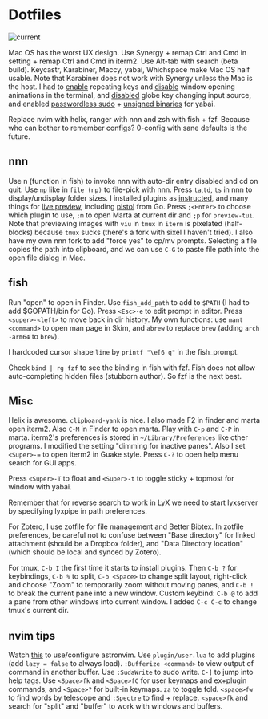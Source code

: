
Dotfiles
==============

![current](https://github.com/mortang2410/dotfiles/assets/3200308/98c18c21-6158-4701-8821-74c624f73ce2)

Mac OS has the worst UX design.
Use Synergy + remap Ctrl and Cmd in setting + remap Ctrl and Cmd in iterm2.
Use Alt-tab with search (beta build).
Keycastr, Karabiner, Maccy, yabai, Whichspace make Mac OS half usable. Note that Karabiner does not work with Synergy unless the Mac is the host. I had to [enable](https://www.macworld.com/article/351347/how-to-activate-key-repetition-through-the-macos-terminal.html) repeating keys and [disable](https://apple.stackexchange.com/questions/14001/how-to-turn-off-all-animations-on-os-x) window opening animations in the terminal, and [disabled](https://github.com/pqrs-org/Karabiner-Elements/issues/2981) globe key changing input source, and enabled [passwordless sudo](https://jefftriplett.com/2022/enable-sudo-without-a-password-on-macos/) + [unsigned binaries](https://github.com/koekeishiya/yabai/wiki/Disabling-System-Integrity-Protection) for yabai.

Replace nvim with helix, ranger with nnn and zsh with fish + fzf. Because who can bother to remember configs? 0-config with sane defaults is the future.

nnn
----
Use n (function in fish) to invoke nnn with auto-dir entry disabled and cd on quit. Use `np` like in `file (np)` to file-pick with nnn. 
Press `ta`,`td`, `ts` in nnn to display/undisplay folder sizes. I installed plugins as [instructed](https://github.com/jarun/nnn/tree/master/plugins), and many things for [live preview](https://github.com/jarun/nnn/blob/master/plugins/preview-tui#LL29), including [pistol](https://github.com/doronbehar/pistol#from-source) from Go. Press `;<Enter>` to choose which plugin to use, `;m` to open Marta at current dir and `;p` for `preview-tui`. Note that previewing images with `viu` in `tmux` in `iterm` is pixelated (half-blocks) because `tmux` sucks (there's a fork with sixel I haven't tried).
I also have my own nnn fork to add "force yes" to cp/mv prompts. Selecting a file copies the path into clipboard, and we can use `C-G` to paste file path into the open file dialog in Mac. 

fish
----
Run "open" to open in Finder. Use `fish_add_path` to add to `$PATH` (I had to add $GOPATH/bin for Go). Press `<Esc>-e` to edit prompt in editor. Press `<super>-<left>` to move back in dir history. My own functions: use `mant <command>` to open man page in Skim, and `abrew` to replace `brew` (adding `arch -arm64` to `brew`).

I hardcoded cursor shape `line` by `printf "\e[6 q"` in the fish_prompt.

Check `bind | rg fzf`  to see the binding in fish with fzf. Fish does not allow auto-completing hidden files (stubborn author). So fzf is the next best. 

Misc
----
Helix is awesome. `clipboard-yank` is nice.
I also made F2 in finder and marta open iterm2. Also `C-M` in Finder to open marta. Play with `C-p` and `C-P` in marta.
iterm2's preferences is stored in `~/Library/Preferences` like other programs. I modified the setting "dimming for inactive panes". Also I set `<Super>-=` to open iterm2 in Guake style.
Press `C-?` to open help menu search for GUI apps.

Press `<Super>-T` to float and `<Super>-t` to toggle sticky + topmost for window with yabai.

Remember that for reverse search to work in LyX we need to start lyxserver by specifying lyxpipe in path preferences.

For Zotero, I use zotfile for file management and Better Bibtex. In zotfile preferences, be careful not to confuse between "Base directory" for linked attachment (should be a Dropbox folder), and "Data Directory location" (which should be local and synced by Zotero).

For tmux, `C-b I` the first time it starts to install plugins. Then `C-b ?` for keybindings, `C-b %` to split, `C-b <Space>` to change split layout, right-click and choose "Zoom" to temporarily zoom without moving panes, and `C-b !` to break the current pane into a new window. Custom keybind: `C-b @` to add a pane from other windows into current window. I added `C-c C-c` to change tmux's current dir.

nvim tips
-----
Watch [this](https://youtu.be/GEHPiZ10gOk) to use/configure astronvim. Use `plugin/user.lua` to add plugins (add `lazy = false` to always load).
`:Bufferize <command>` to view output of command in another buffer. Use `:SudaWrite` to sudo write. `C-]` to jump into help tags. Use `<Space>fk` and `<Space>fC` for user keymaps and ex+plugin commands, and `<Space>?` for built-in keymaps. `za` to toggle fold. `<space>fw` to find words by telescope and `:Spectre` to find + replace. `<space>fk` and search for "split" and "buffer" to work with windows and buffers.
